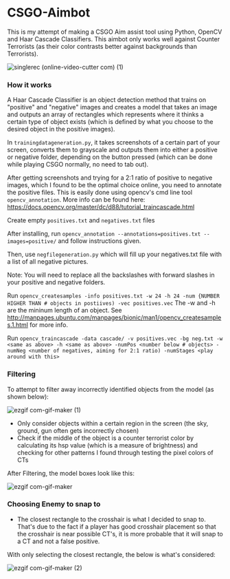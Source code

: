 # CSGO-Aimbot

This is my attempt of making a CSGO Aim assist tool using Python, OpenCV and Haar Cascade Classifiers. This aimbot only works well against Counter Terrorists (as their color contrasts better against backgrounds than Terrorists).

![singlerec (online-video-cutter com) (1)](https://user-images.githubusercontent.com/53878605/134618145-16fe2ada-be52-4fe7-b184-890f1f2510ad.gif)

### How it works

A Haar Cascade Classifier is an object detection method that trains on "positive" and "negative" images and creates a model that takes an image and outputs an array of rectangles which represents where it thinks a certain type of object exists (which is defined by what you choose to the desired object in the positive images).

In `trainingdatageneration.py`, it takes screenshots of a certain part of your screen, converts them to grayscale and outputs them into either a positive or negative folder, depending on the button pressed (which can be done while playing CSGO normally, no need to tab out).

After getting screenshots and trying for a 2:1 ratio of positive to negative images, which I found to be the optimal choice online, you need to annotate the positive files. This is easily done using opencv's cmd line tool `opencv_annotation`. More info can be found here: https://docs.opencv.org/master/dc/d88/tutorial_traincascade.html

Create empty `positives.txt` and `negatives.txt` files

After installing, run `opencv_annotation --annotations=positives.txt --images=positive/` and follow instructions given.

Then, use `negfilegeneration.py` which will fill up your negatives.txt file with a list of all negative pictures.

Note: You will need to replace all the backslashes with forward slashes in your positive and negative folders.

Run `opencv_createsamples -info positives.txt -w 24 -h 24 -num {NUMBER HIGHER THAN # objects in postiives) -vec positives.vec`
The -w and -h are the mininum length of an object. See http://manpages.ubuntu.com/manpages/bionic/man1/opencv_createsamples.1.html for more info.

Run `opencv_traincascade -data cascade/ -v positives.vec -bg neg.txt -w <same as above> -h <same as above> -numPos <number below # objects> -numNeg <number of negatives, aiming for 2:1 ratio) -numStages <play around with this>`

### Filtering

To attempt to filter away incorrectly identified objects from the model (as shown below):

![ezgif com-gif-maker (1)](https://user-images.githubusercontent.com/53878605/134783825-81e92074-bfe0-49f1-bc6d-3d54a31bb2a3.gif)


- Only consider objects within a certain region in the screen (the sky, ground, gun often gets incorrectly chosen)
- Check if the middle of the object is a counter terrorist color by calculating its hsp value (which is a measure of brightness) and checking for other patterns I found through testing the pixel colors of CTs

After Filtering, the model boxes look like this:

![ezgif com-gif-maker](https://user-images.githubusercontent.com/53878605/134783666-fcea0f98-e4c3-416a-ba7e-914071605190.gif)

### Choosing Enemy to snap to
- The closest rectangle to the crosshair is what I decided to snap to. That's due to the fact if a player has good crosshair placement so that the crosshair is near possible CT's, it is more probable that it will snap to a CT and not a false positive.

With only selecting the closest rectangle, the below is what's considered:

![ezgif com-gif-maker (2)](https://user-images.githubusercontent.com/53878605/134783869-7ea67536-7f42-459e-bc26-c48f3eae4a94.gif)


